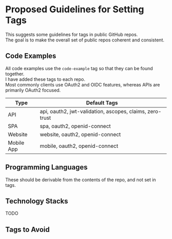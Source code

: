 # Proposed Guidelines for Setting Tags

This suggests some guidelines for tags in public GitHub repos.\
The goal is to make the overall set of public repos coherent and consistent.

## Code Examples

All code examples use the `code-example` tag so that they can be found together.\
I have added these tags to each repo.\
Most commonly clients use OAuth2 and OIDC features, whereas APIs are primarily OAuth2 focused.

| Type | Default Tags |
| ---- | ------------ |
| API | api, oauth2, jwt-validation, ascopes, claims, zero-trust |
| SPA | spa, oauth2, openid-connect |
| Website | website, oauth2, openid-connect |
| Mobile App | mobile, oauth2, openid-connect |

## Programming Languages

These should be derivable from the contents of the repo, and not set in tags.

## Technology Stacks

TODO

## Tags to Avoid
